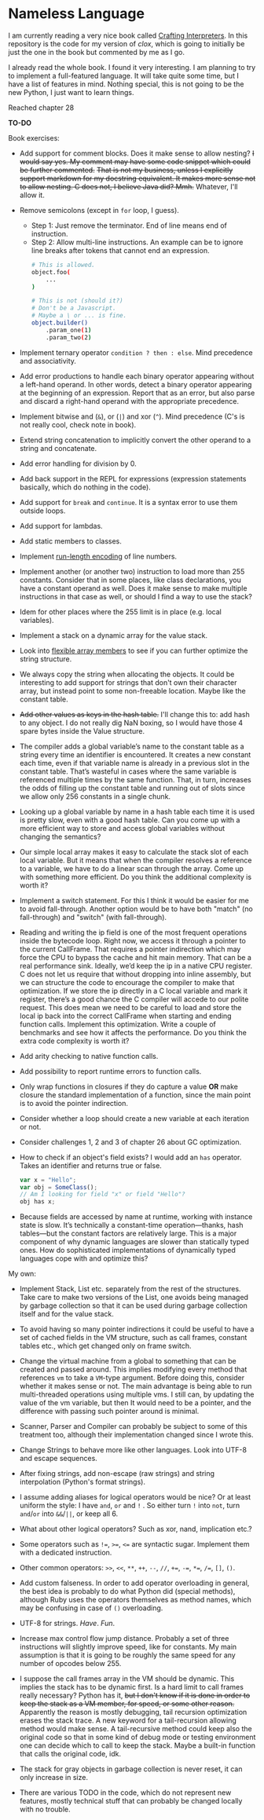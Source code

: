 # Nameless Language

I am currently reading a very nice book called [Crafting Interpreters](https://craftinginterpreters.com/). In this
repository is the code for my version of *clox*, which is going to initially be just the one in the book but commented
by me as I go.

I already read the whole book. I found it very interesting. I am planning to try to implement a full-featured language.
It will take quite some time, but I have a list of features in mind. Nothing special, this is not going to be the new
Python, I just want to learn things.

Reached chapter 28

**TO-DO**

Book exercises:

- Add support for comment blocks. Does it make sense to allow nesting? ~~I would say yes. My comment may have some code
  snippet which could be further commented.~~ ~~That is not my business, unless I explicitly support markdown for my
  docstring equivalent. It makes more sense not to allow nesting. C does not, I believe Java did? Mmh.~~ Whatever, I'll
  allow it.

- Remove semicolons (except in `for` loop, I guess).
    - Step 1: Just remove the terminator. End of line means end of instruction.
    - Step 2: Allow multi-line instructions. An example can be to ignore line breaks after tokens that cannot end an
      expression.
      ```bash
      # This is allowed.
      object.foo(
          ...
      )
      
      # This is not (should it?)
      # Don't be a Javascript.
      # Maybe a \ or ... is fine.
      object.builder()
          .param_one(1)
          .param_two(2)
      ```

- Implement ternary operator `condition ? then : else`. Mind precedence and associativity.

- Add error productions to handle each binary operator appearing without a left-hand operand. In other words, detect a
  binary operator appearing at the beginning of an expression. Report that as an error, but also parse and discard a
  right-hand operand with the appropriate precedence.

- Implement bitwise and (`&`), or (`|`) and xor (`^`). Mind precedence (C's is not really cool, check note in book).

- Extend string concatenation to implicitly convert the other operand to a string and concatenate.

- Add error handling for division by 0.

- Add back support in the REPL for expressions (expression statements basically, which do nothing in the code).

- Add support for `break` and `continue`. It is a syntax error to use them outside loops.

- Add support for lambdas.

- Add static members to classes.

- Implement [run-length encoding](https://en.wikipedia.org/wiki/Run-length_encoding) of line numbers.

- Implement another (or another two) instruction to load more than 255 constants. Consider that in some places, like
  class declarations, you have a constant operand as well. Does it make sense to make multiple instructions in that case
  as well, or should I find a way to use the stack?

- Idem for other places where the 255 limit is in place (e.g. local variables).

- Implement a stack on a dynamic array for the value stack.

- Look into [flexible array members](https://en.wikipedia.org/wiki/Flexible_array_member) to see if you can further
  optimize the string structure.

- We always copy the string when allocating the objects. It could be interesting to add support for strings that don't
  own their character array, but instead point to some non-freeable location. Maybe like the constant table.

- ~~Add other values as keys in the hash table.~~ I'll change this to: add hash to any object. I do not really dig NaN
  boxing, so I would have those 4 spare bytes inside the Value structure.

- The compiler adds a global variable’s name to the constant table as a string every time an identifier is encountered.
  It creates a new constant each time, even if that variable name is already in a previous slot in the constant table.
  That’s wasteful in cases where the same variable is referenced multiple times by the same function. That, in turn,
  increases the odds of filling up the constant table and running out of slots since we allow only 256 constants in a
  single chunk.

- Looking up a global variable by name in a hash table each time it is used is pretty slow, even with a good hash table.
  Can you come up with a more efficient way to store and access global variables without changing the semantics?

- Our simple local array makes it easy to calculate the stack slot of each local variable. But it means that when the
  compiler resolves a reference to a variable, we have to do a linear scan through the array. Come up with something
  more efficient. Do you think the additional complexity is worth it?

- Implement a switch statement. For this I think it would be easier for me to avoid fall-through. Another option would
  be to have both "match" (no fall-through) and "switch" (with fall-through).

- Reading and writing the ip field is one of the most frequent operations inside the bytecode loop. Right now, we access
  it through a pointer to the current CallFrame. That requires a pointer indirection which may force the CPU to bypass
  the cache and hit main memory. That can be a real performance sink. Ideally, we’d keep the ip in a native CPU
  register. C does not let us require that without dropping into inline assembly, but we can structure the code to
  encourage the compiler to make that optimization. If we store the ip directly in a C local variable and mark it
  register, there’s a good chance the C compiler will accede to our polite request. This does mean we need to be careful
  to load and store the local ip back into the correct CallFrame when starting and ending function calls. Implement this
  optimization. Write a couple of benchmarks and see how it affects the performance. Do you think the extra code
  complexity is worth it?

- Add arity checking to native function calls.

- Add possibility to report runtime errors to function calls.

- Only wrap functions in closures if they do capture a value **OR** make closure the standard implementation of a
  function, since the main point is to avoid the pointer indirection.

- Consider whether a loop should create a new variable at each iteration or not.

- Consider challenges 1, 2 and 3 of chapter 26 about GC optimization.

- How to check if an object's field exists? I would add an `has` operator. Takes an identifier and returns true or
  false.
  ```js
  var x = "Hello";
  var obj = SomeClass();
  // Am I looking for field "x" or field "Hello"?
  obj has x;
  ```

- Because fields are accessed by name at runtime, working with instance state is slow. It’s technically a constant-time
  operation—thanks, hash tables—but the constant factors are relatively large. This is a major component of why dynamic
  languages are slower than statically typed ones. How do sophisticated implementations of dynamically typed languages
  cope with and optimize this?

My own:

- Implement Stack, List etc. separately from the rest of the structures. Take care to make two versions of the List, one
  avoids being managed by garbage collection so that it can be used during garbage collection itself and for the value
  stack.

- To avoid having so many pointer indirections it could be useful to have a set of cached fields in the VM structure,
  such as call frames, constant tables etc., which get changed only on frame switch.

- Change the virtual machine from a global to something that can be created and passed around. This implies modifying
  every method that references `vm` to take a `VM`-type argument. Before doing this, consider whether it makes sense or
  not. The main advantage is being able to run multi-threaded operations using multiple vms. I still can, by updating
  the value of the vm variable, but then It would need to be a pointer, and the difference with passing such pointer
  around is minimal.

- Scanner, Parser and Compiler can probably be subject to some of this treatment too, although their implementation
  changed since I wrote this.

- Change Strings to behave more like other languages. Look into UTF-8 and escape sequences.

- After fixing strings, add non-escape (raw strings) and string interpolation (Python's format strings).

- I assume adding aliases for logical operators would be nice? Or at least uniform the style: I have `and`, `or` and `!`
  . So either turn `!` into `not`, turn `and`/`or` into `&&`/`||`, or keep all 6.

- What about other logical operators? Such as xor, nand, implication etc.?

- Some operators such as `!=`, `>=`, `<=` are syntactic sugar. Implement them with a dedicated instruction.

- Other common operators: `>>`, `<<`, `**`, `++`, `--`, `//`, `+=`, `-=`, `*=`, `/=`, `[]`, `()`.

- Add custom falseness. In order to add operator overloading in general, the best idea is probably to do what Python
  did (special methods), although Ruby uses the operators themselves as method names, which may be confusing in case
  of `()` overloading.

- UTF-8 for strings. *Have*. *Fun*.

- Increase max control flow jump distance. Probably a set of three instructions will slightly improve speed, like for
  constants. My main assumption is that it is going to be roughly the same speed for any number of opcodes below 255.

- I suppose the call frames array in the VM should be dynamic. This implies the stack has to be dynamic first. Is a hard
  limit to call frames really necessary? Python has it, ~~but I don't know if it is done in order to keep the stack as a
  VM member, for speed, or some other reason.~~ Apparently the reason is mostly debugging, tail recursion optimization
  erases the stack trace. A new keyword for a tail-recursion allowing method would make sense. A tail-recursive method
  could keep also the original code so that in some kind of debug mode or testing environment one can decide which to
  call to keep the stack. Maybe a built-in function that calls the original code, idk.

- The stack for gray objects in garbage collection is never reset, it can only increase in size.

- There are various TODO in the code, which do not represent new features, mostly technical stuff that can probably be
  changed locally with no trouble.